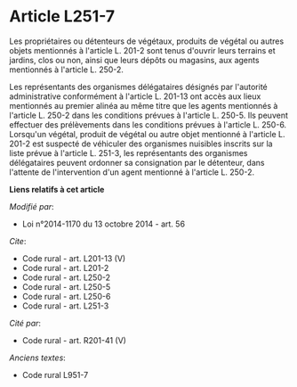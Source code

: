 # Article L251-7

Les propriétaires ou détenteurs de végétaux, produits de végétal ou autres objets mentionnés à l'article L. 201-2 sont tenus
d'ouvrir leurs terrains et jardins, clos ou non, ainsi que leurs dépôts ou magasins, aux agents mentionnés à l'article L.
250-2. 

Les représentants des organismes délégataires désignés par l'autorité administrative conformément à l'article L. 201-13 ont
accès aux lieux mentionnés au premier alinéa au même titre que les agents mentionnés à l'article L. 250-2 dans les conditions
prévues à l'article L. 250-5. Ils peuvent effectuer des prélèvements dans les conditions prévues à l'article L. 250-6.
Lorsqu'un végétal, produit de végétal ou autre objet mentionné à l'article L. 201-2 est suspecté de véhiculer des organismes
nuisibles inscrits sur la liste prévue à l'article L. 251-3, les représentants des organismes délégataires peuvent ordonner
sa consignation par le détenteur, dans l'attente de l'intervention d'un agent mentionné à l'article L. 250-2.

**Liens relatifs à cet article**

_Modifié par_:

  - Loi n°2014-1170 du 13 octobre 2014 - art. 56

_Cite_:

  - Code rural - art. L201-13 (V)
  - Code rural - art. L201-2
  - Code rural - art. L250-2
  - Code rural - art. L250-5
  - Code rural - art. L250-6
  - Code rural - art. L251-3

_Cité par_:

  - Code rural - art. R201-41 (V)

_Anciens textes_:

  - Code rural L951-7

